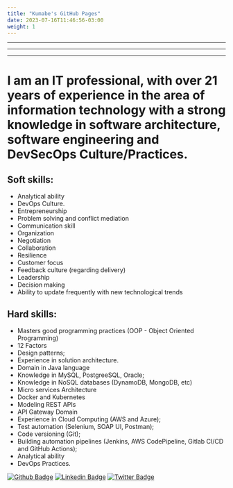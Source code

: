 ```yaml
---
title: "Kumabe's GitHub Pages"
date: 2023-07-16T11:46:56-03:00
weight: 1
---
```


---

---

---

# I am an IT professional, with over 21 years of experience in the area of information technology with a strong knowledge in software architecture, software engineering and DevSecOps Culture/Practices.

## Soft skills:

- Analytical ability
- DevOps Culture.
- Entrepreneurship
- Problem solving and conflict mediation
- Communication skill
- Organization
- Negotiation
- Collaboration
- Resilience
- Customer focus
- Feedback culture (regarding delivery)
- Leadership
- Decision making
- Ability to update frequently with new technological trends

## Hard skills:

- Masters good programming practices (OOP - Object Oriented Programming)
- 12 Factors
- Design patterns;
- Experience in solution architecture.
- Domain in Java language
- Knowledge in MySQL, PostgreeSQL, Oracle;
- Knowledge in NoSQL databases (DynamoDB, MongoDB, etc)
- Micro services Architecture
- Docker and Kubernetes
- Modeling REST APIs
- API Gateway Domain
- Experience in Cloud Computing (AWS and Azure);
- Test automation (Selenium, SOAP UI, Postman);
- Code versioning (Git);
- Building automation pipelines (Jenkins, AWS CodePipeline, Gitlab CI/CD and GitHub Actions);
- Analytical ability
- DevOps Practices.

[![Github Badge](https://img.shields.io/badge/-Github-000?style=flat-square&logo=Github&logoColor=white&link=https://github.com/rotoku)](https://github.com/rotoku)
[![Linkedin Badge](https://img.shields.io/badge/-LinkedIn-blue?style=flat-square&logo=Linkedin&logoColor=white&link=https://www.linkedin.com/in/rodrigo-kumabe-8671a420/)](https://www.linkedin.com/in/bccd92741c8b7b202ae4da316e7a153a/)
[![Twitter Badge](https://img.shields.io/badge/-Twitter-1ca0f1?style=flat-square&labelColor=1ca0f1&logo=twitter&logoColor=white&link=https://twitter.com/rtkumabe)](https://twitter.com/rtkumabe)
